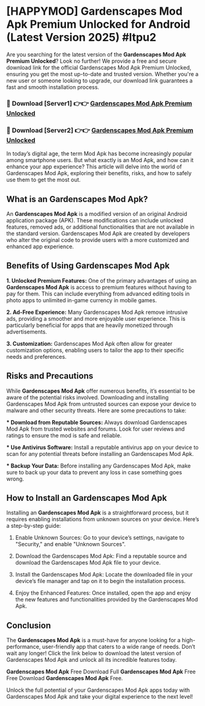 # [HAPPYMOD] Gardenscapes Mod Apk Premium Unlocked for Android (Latest Version 2025) #ltpu2

Are you searching for the latest version of the <strong>Gardenscapes Mod Apk Premium Unlocked</strong>? Look no further! We provide a free and secure download link for the official Gardenscapes Mod Apk Premium Unlocked, ensuring you get the most up-to-date and trusted version. Whether you're a new user or someone looking to upgrade, our download link guarantees a fast and smooth installation process.


<h3>🔴 Download [Server1] 👉👉 <a href="https://appsnew.pages.dev?q=Gardenscapes+Mod+Apk">Gardenscapes Mod Apk Premium Unlocked</a></h3>

<h3>🔴 Download [Server2] 👉👉 <a href="https://appsnew.pages.dev?q=Gardenscapes+Mod+Apk">Gardenscapes Mod Apk Premium Unlocked</a></h3>


In today’s digital age, the term Mod Apk has become increasingly popular among smartphone users. But what exactly is an Mod Apk, and how can it enhance your app experience? This article will delve into the world of Gardenscapes Mod Apk, exploring their benefits, risks, and how to safely use them to get the most out.


<h2>What is an Gardenscapes Mod Apk?</h2>

An <strong>Gardenscapes Mod Apk</strong> is a modified version of an original Android application package (APK). These modifications can include unlocked features, removed ads, or additional functionalities that are not available in the standard version. Gardenscapes Mod Apk are created by developers who alter the original code to provide users with a more customized and enhanced app experience.


<h2>Benefits of Using Gardenscapes Mod Apk</h2>

<strong> 1. Unlocked Premium Features:</strong> One of the primary advantages of using an <strong>Gardenscapes Mod Apk</strong> is access to premium features without having to pay for them. This can include everything from advanced editing tools in photo apps to unlimited in-game currency in mobile games.

<strong> 2. Ad-Free Experience:</strong> Many Gardenscapes Mod Apk remove intrusive ads, providing a smoother and more enjoyable user experience. This is particularly beneficial for apps that are heavily monetized through advertisements.

<strong> 3. Customization:</strong> Gardenscapes Mod Apk often allow for greater customization options, enabling users to tailor the app to their specific needs and preferences.


<h2>Risks and Precautions</h2>

While <strong>Gardenscapes Mod Apk</strong> offer numerous benefits, it’s essential to be aware of the potential risks involved. Downloading and installing Gardenscapes Mod Apk from untrusted sources can expose your device to malware and other security threats. Here are some precautions to take:

<strong> * Download from Reputable Sources:</strong> Always download Gardenscapes Mod Apk from trusted websites and forums. Look for user reviews and ratings to ensure the mod is safe and reliable.

<strong> * Use Antivirus Software:</strong> Install a reputable antivirus app on your device to scan for any potential threats before installing an Gardenscapes Mod Apk.

<strong> * Backup Your Data:</strong> Before installing any Gardenscapes Mod Apk, make sure to back up your data to prevent any loss in case something goes wrong.


<h2>How to Install an Gardenscapes Mod Apk</h2>

Installing an <strong>Gardenscapes Mod Apk</strong> is a straightforward process, but it requires enabling installations from unknown sources on your device. Here’s a step-by-step guide:

 1. Enable Unknown Sources: Go to your device’s settings, navigate to "Security," and enable "Unknown Sources".

 2. Download the Gardenscapes Mod Apk: Find a reputable source and download the Gardenscapes Mod Apk file to your device.

 3. Install the Gardenscapes Mod Apk: Locate the downloaded file in your device’s file manager and tap on it to begin the installation process.

 4. Enjoy the Enhanced Features: Once installed, open the app and enjoy the new features and functionalities provided by the Gardenscapes Mod Apk.


<h2><strong>Conclusion</strong></h2>

The <strong>Gardenscapes Mod Apk</strong> is a must-have for anyone looking for a high-performance, user-friendly app that caters to a wide range of needs. Don’t wait any longer! Click the link below to download the latest version of Gardenscapes Mod Apk and unlock all its incredible features today.

<strong>Gardenscapes Mod Apk</strong> Free Download Full <strong>Gardenscapes Mod Apk</strong> Free Free Download <strong>Gardenscapes Mod Apk</strong> Free.

Unlock the full potential of your Gardenscapes Mod Apk apps today with Gardenscapes Mod Apk and take your digital experience to the next level!